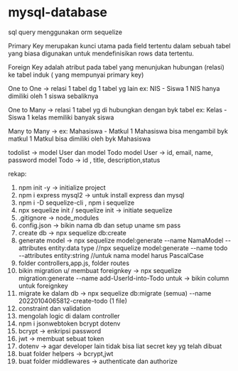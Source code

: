 # mysql-database
sql query menggunakan orm sequelize

Primary Key merupakan kunci utama pada field tertentu dalam sebuah tabel yang biasa digunakan untuk mendefinisikan rows data tertentu.

Foreign Key adalah atribut pada tabel yang menunjukan hubungan (relasi) ke tabel induk ( yang mempunyai primary key)

One to One -> relasi 1 tabel dg 1 tabel yg lain 
ex: NIS - Siswa 
1 NIS hanya dimiliki oleh 1 siswa sebaliknya 

One to Many -> relasi 1 tabel yg di hubungkan dengan byk tabel
ex: Kelas - Siswa
1 kelas memiliki banyak siswa


Many to Many -> 
ex: Mahasiswa - Matkul 
1 Mahasiswa bisa mengambil byk matkul
1 Matkul bisa dimiliki oleh byk Mahasiswa


todolist -> model User dan model Todo 
model User -> id, email, name, password
model Todo -> id , title, description,status


rekap:
1. npm init -y -> initialize project
2. npm i express mysql2 -> untuk install express dan mysql
3. npm i -D sequelize-cli , npm i sequelize
4. npx sequelize init / sequelize init -> initiate sequelize
5. .gitignore -> node_modules
6. config.json -> bikin nama db dan setup uname sm pass
7. create db -> npx sequelize db:create
8. generate model -> npx sequelize model:generate --name NamaModel --attributes entity:data type
//npx sequelize model:generate --name todo --attributes entity:string
//untuk nama model harus PascalCase 
9. folder controllers,app.js, folder routes
10. bikin migration u/ membuat foreignkey -> npx sequelize migration:generate --name add-UserId-into-Todo untuk -> bikin column untuk foreignkey
11. migrate ke dalam db -> npx sequelize db:migrate (semua) --name 20220104065812-create-todo (1 file)
12. constraint dan validation
13. mengolah logic di dalam controller 
14. npm i jsonwebtoken bcrypt dotenv
15. bcrypt -> enkripsi password
16. jwt -> membuat sebuat token 
17. dotenv -> agar developer lain tidak bisa liat secret key yg telah dibuat 
18. buat folder helpers -> bcrypt,jwt
19. buat folder middlewares -> authenticate dan authorize

